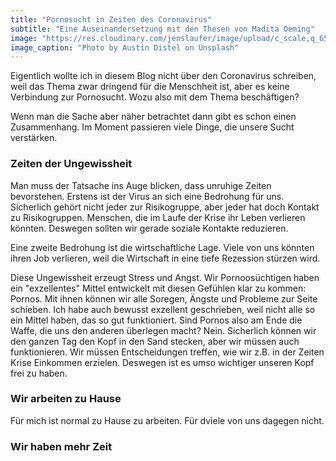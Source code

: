 ```yaml
---
title: "Pornosucht in Zeiten des Coronavirus"
subtitle: "Eine Auseinandersetzung mit den Thesen von Madita Oeming"
image: "https://res.cloudinary.com/jenslaufer/image/upload/c_scale,q_65,w_800/v1585207758/austin-distel-Hg3BHX6U5jg-unsplash.jpg"
image_caption: "Photo by Austin Distel on Unsplash"
---
```


Eigentlich wollte ich in diesem Blog nicht über den Coronavirus schreiben, weil das Thema zwar dringend für die Menschheit ist, aber es keine Verbindung zur Pornosucht. Wozu also mit dem Thema beschäftigen?

Wenn man die Sache aber näher betrachtet dann gibt es schon einen Zusammenhang. Im Moment passieren viele Dinge, die unsere Sucht verstärken.

### Zeiten der Ungewissheit

Man muss der Tatsache ins Auge blicken, dass unruhige Zeiten bevorstehen. Erstens ist der Virus an sich eine Bedrohung für uns. Sicherlich gehört nicht jeder zur Risikogruppe, aber jeder hat doch Kontakt zu Risikogruppen. Menschen, die im Laufe der Krise ihr Leben verlieren könnten. Deswegen sollten wir gerade soziale Kontakte reduzieren.

Eine zweite Bedrohung ist die wirtschaftliche Lage. Viele von uns könnten ihren Job verlieren, weil die Wirtschaft in eine tiefe Rezession stürzen wird.

Diese Ungewissheit erzeugt Stress und Angst. Wir Pornoosüchtigen haben ein "exzellentes" Mittel entwickelt mit diesen Gefühlen klar zu kommen: Pornos. Mit ihnen können wir alle Soregen, Ängste und Probleme zur Seite schieben.
Ich habe auch bewusst exzellent geschrieben, weil nicht alle so ein Mittel haben, das so gut funktioniert. Sind Pornos
also am Ende die Waffe, die uns den anderen überlegen macht? Nein. Sicherlich können wir den ganzen Tag den Kopf in den Sand stecken, aber wir müssen auch funktionieren. Wir müssen Entscheidungen treffen, wie wir z.B. in der Zeiten Krise Einkommen erzielen. Deswegen ist es umso wichtiger unseren Kopf frei zu haben. 


### Wir arbeiten zu Hause

Für mich ist normal zu Hause zu arbeiten. Für dviele von uns dagegen nicht.

### Wir haben mehr Zeit